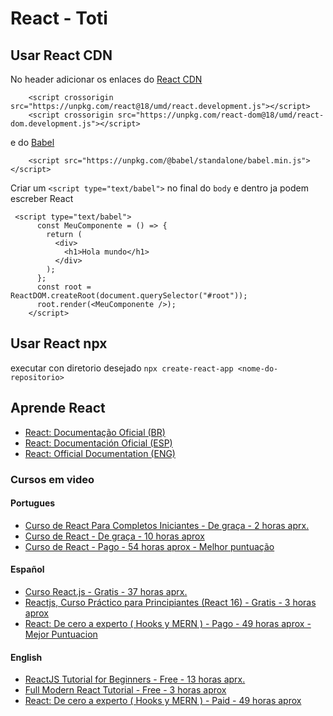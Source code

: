 # React - Toti

## Usar React CDN

No header adicionar os enlaces do [React CDN](https://es.reactjs.org/docs/cdn-links.html)

```
    <script crossorigin src="https://unpkg.com/react@18/umd/react.development.js"></script>
    <script crossorigin src="https://unpkg.com/react-dom@18/umd/react-dom.development.js"></script>
```

e do [Babel](https://babeljs.io/setup#installation)

```
    <script src="https://unpkg.com/@babel/standalone/babel.min.js"></script>
```

Criar um `<script type="text/babel">` no final do `body` e dentro ja podem escreber React

```
 <script type="text/babel">
      const MeuComponente = () => {
        return (
          <div>
            <h1>Hola mundo</h1>
          </div>
        );
      };
      const root = ReactDOM.createRoot(document.querySelector("#root"));
      root.render(<MeuComponente />);
    </script>
```

## Usar React npx

executar con diretorio desejado `npx create-react-app <nome-do-repositorio>`

## Aprende React

- [React: Documentação Oficial (BR)](https://pt-br.reactjs.org/tutorial/tutorial.html)
- [React: Documentación Oficial (ESP)](https://es.reactjs.org/tutorial/tutorial.html)
- [React: Official Documentation (ENG)](https://reactjs.org/tutorial/tutorial.html)

### Cursos em video

#### Portugues

- [Curso de React Para Completos Iniciantes - De graça - 2 horas aprx.](https://youtu.be/ErjWNvP6mko)
- [Curso de React - De graça - 10 horas aprox](https://www.youtube.com/playlist?list=PLnDvRpP8BneyVA0SZ2okm-QBojomniQVO)
- [Curso de React - Pago - 54 horas aprox - Melhor puntuação](https://www.udemy.com/course/react-redux-pt/)

#### Español

- [Curso React.js - Gratis - 37 horas aprx.](https://www.youtube.com/playlist?list=PLvq-jIkSeTUZ5XcUw8fJPTBKEHEKPMTKk)
- [Reactjs, Curso Práctico para Principiantes (React 16) - Gratis - 3 horas aprox](https://www.youtube.com/playlist?list=PLnDvRpP8BneyVA0SZ2okm-QBojomniQVO)
- [React: De cero a experto ( Hooks y MERN ) - Pago - 49 horas aprox - Mejor Puntuacion](https://www.udemy.com/course/react-cero-experto/)

#### English

- [ReactJS Tutorial for Beginners - Free - 13 horas aprx.](https://www.youtube.com/playlist?list=PLC3y8-rFHvwgg3vaYJgHGnModB54rxOk3)
- [Full Modern React Tutorial - Free - 3 horas aprox](https://www.youtube.com/playlist?list=PL4cUxeGkcC9gZD-Tvwfod2gaISzfRiP9d)
- [React: De cero a experto ( Hooks y MERN ) - Paid - 49 horas aprox ](https://www.udemy.com/course/build-web-apps-with-react-firebase/)
